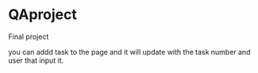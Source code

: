 # QAproject
Final project

you can addd task to the page and it will update with the task number and user that input it.
